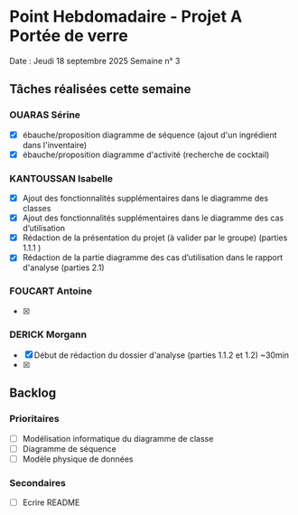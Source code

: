 # Point Hebdomadaire - Projet A Portée de verre

Date : Jeudi 18 septembre 2025
Semaine n° 3

## Tâches réalisées cette semaine

### OUARAS Sérine

- [x] ébauche/proposition diagramme de séquence (ajout d'un ingrédient dans l'inventaire)
- [x] ébauche/proposition diagramme d'activité (recherche de cocktail)

### KANTOUSSAN Isabelle

- [x] Ajout des fonctionnalités supplémentaires dans le diagramme des classes  
- [x] Ajout des fonctionnalités supplémentaires dans le diagramme des cas d’utilisation
- [x] Rédaction de la présentation du projet (à valider par le groupe) (parties 1.1.1 )  
- [x] Rédaction de la partie  diagramme des cas d’utilisation dans le rapport d'analyse (parties 2.1)

### FOUCART Antoine

- [x]

### DERICK Morgann

- [x] Début de rédaction du dossier d'analyse (parties 1.1.2 et 1.2) ~30min
- [x]

## Backlog




### Prioritaires

- [ ] Modélisation informatique du diagramme de classe
- [ ] Diagramme de séquence
- [ ] Modèle physique de données

### Secondaires

- [ ] Ecrire README
